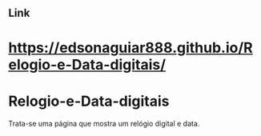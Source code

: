 ## Link
# https://edsonaguiar888.github.io/Relogio-e-Data-digitais/

# Relogio-e-Data-digitais
Trata-se uma página que mostra um relógio digital e data.
